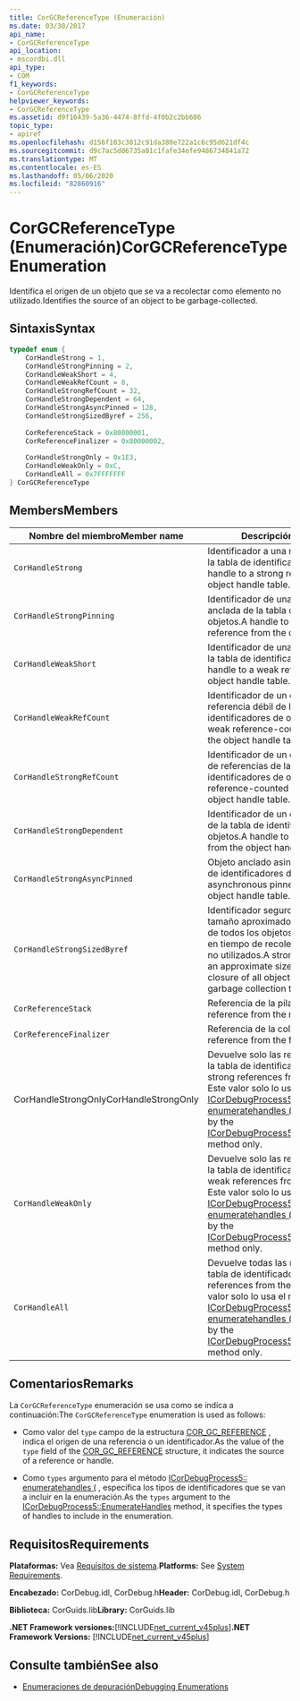 ```yaml
---
title: CorGCReferenceType (Enumeración)
ms.date: 03/30/2017
api_name:
- CorGCReferenceType
api_location:
- mscordbi.dll
api_type:
- COM
f1_keywords:
- CorGCReferenceType
helpviewer_keywords:
- CorGCReferenceType
ms.assetid: d9f16439-5a36-4474-8ffd-4f0b2c2bb686
topic_type:
- apiref
ms.openlocfilehash: d156f103c3812c91da380e722a1c6c95d621df4c
ms.sourcegitcommit: d9c7ac5d06735a01c1fafe34efe9486734841a72
ms.translationtype: MT
ms.contentlocale: es-ES
ms.lasthandoff: 05/06/2020
ms.locfileid: "82860916"
---
```

# <a name="corgcreferencetype-enumeration"></a><span data-ttu-id="263da-102">CorGCReferenceType (Enumeración)</span><span class="sxs-lookup"><span data-stu-id="263da-102">CorGCReferenceType Enumeration</span></span>
<span data-ttu-id="263da-103">Identifica el origen de un objeto que se va a recolectar como elemento no utilizado.</span><span class="sxs-lookup"><span data-stu-id="263da-103">Identifies the source of an object to be garbage-collected.</span></span>  
  
## <a name="syntax"></a><span data-ttu-id="263da-104">Sintaxis</span><span class="sxs-lookup"><span data-stu-id="263da-104">Syntax</span></span>  
  
```cpp  
typedef enum {  
    CorHandleStrong = 1,  
    CorHandleStrongPinning = 2,  
    CorHandleWeakShort = 4,  
    CorHandleWeakRefCount = 8,  
    CorHandleStrongRefCount = 32,  
    CorHandleStrongDependent = 64,  
    CorHandleStrongAsyncPinned = 128,  
    CorHandleStrongSizedByref = 256,  
  
    CorReferenceStack = 0x80000001,  
    CorReferenceFinalizer = 0x80000002,  
  
    CorHandleStrongOnly = 0x1E3,  
    CorHandleWeakOnly = 0xC,  
    CorHandleAll = 0x7FFFFFFF  
} CorGCReferenceType  
```  
  
## <a name="members"></a><span data-ttu-id="263da-105">Members</span><span class="sxs-lookup"><span data-stu-id="263da-105">Members</span></span>  
  
|<span data-ttu-id="263da-106">Nombre del miembro</span><span class="sxs-lookup"><span data-stu-id="263da-106">Member name</span></span>|<span data-ttu-id="263da-107">Descripción</span><span class="sxs-lookup"><span data-stu-id="263da-107">Description</span></span>|  
|-----------------|-----------------|  
|`CorHandleStrong`|<span data-ttu-id="263da-108">Identificador a una referencia segura de la tabla de identificadores de objetos.</span><span class="sxs-lookup"><span data-stu-id="263da-108">A handle to a strong reference from the object handle table.</span></span>|  
|`CorHandleStrongPinning`|<span data-ttu-id="263da-109">Identificador de una referencia segura anclada de la tabla de identificadores de objetos.</span><span class="sxs-lookup"><span data-stu-id="263da-109">A handle to a pinned strong reference from the object handle table.</span></span>|  
|`CorHandleWeakShort`|<span data-ttu-id="263da-110">Identificador de una referencia débil de la tabla de identificadores de objetos.</span><span class="sxs-lookup"><span data-stu-id="263da-110">A handle to a weak reference from the object handle table.</span></span>|  
|`CorHandleWeakRefCount`|<span data-ttu-id="263da-111">Identificador de un objeto de cuenta de referencia débil de la tabla de identificadores de objetos.</span><span class="sxs-lookup"><span data-stu-id="263da-111">A handle to a weak reference-counted object from the object handle table.</span></span>|  
|`CorHandleStrongRefCount`|<span data-ttu-id="263da-112">Identificador de un objeto con recuento de referencias de la tabla de identificadores de objetos.</span><span class="sxs-lookup"><span data-stu-id="263da-112">A handle to a reference-counted object from the object handle table.</span></span>|  
|`CorHandleStrongDependent`|<span data-ttu-id="263da-113">Identificador de un objeto dependiente de la tabla de identificadores de objetos.</span><span class="sxs-lookup"><span data-stu-id="263da-113">A handle to a dependent object from the object handle table.</span></span>|  
|`CorHandleStrongAsyncPinned`|<span data-ttu-id="263da-114">Objeto anclado asincrónico de la tabla de identificadores de objetos.</span><span class="sxs-lookup"><span data-stu-id="263da-114">An asynchronous pinned object from the object handle table.</span></span>|  
|`CorHandleStrongSizedByref`|<span data-ttu-id="263da-115">Identificador seguro que mantiene un tamaño aproximado del cierre colectivo de todos los objetos y raíces de objetos en tiempo de recolección de elementos no utilizados.</span><span class="sxs-lookup"><span data-stu-id="263da-115">A strong handle that keeps an approximate size of the collective closure of all objects and object roots at garbage collection time.</span></span>|  
|`CorReferenceStack`|<span data-ttu-id="263da-116">Referencia de la pila administrada.</span><span class="sxs-lookup"><span data-stu-id="263da-116">A reference from the managed stack.</span></span>|  
|`CorReferenceFinalizer`|<span data-ttu-id="263da-117">Referencia de la cola del finalizador.</span><span class="sxs-lookup"><span data-stu-id="263da-117">A reference from the finalizer queue.</span></span>|  
|<span data-ttu-id="263da-118">CorHandleStrongOnly</span><span class="sxs-lookup"><span data-stu-id="263da-118">CorHandleStrongOnly</span></span>|<span data-ttu-id="263da-119">Devuelve solo las referencias fuertes de la tabla de identificadores.</span><span class="sxs-lookup"><span data-stu-id="263da-119">Return only strong references from the handle table.</span></span> <span data-ttu-id="263da-120">Este valor solo lo usa el método [ICorDebugProcess5:: enumeratehandles (](icordebugprocess5-enumeratehandles-method.md) .</span><span class="sxs-lookup"><span data-stu-id="263da-120">This value is used by the [ICorDebugProcess5::EnumerateHandles](icordebugprocess5-enumeratehandles-method.md) method only.</span></span>|  
|`CorHandleWeakOnly`|<span data-ttu-id="263da-121">Devuelve solo las referencias débiles de la tabla de identificadores.</span><span class="sxs-lookup"><span data-stu-id="263da-121">Return only weak references from the handle table.</span></span> <span data-ttu-id="263da-122">Este valor solo lo usa el método [ICorDebugProcess5:: enumeratehandles (](icordebugprocess5-enumeratehandles-method.md) .</span><span class="sxs-lookup"><span data-stu-id="263da-122">This value is used by the [ICorDebugProcess5::EnumerateHandles](icordebugprocess5-enumeratehandles-method.md) method only.</span></span>|  
|`CorHandleAll`|<span data-ttu-id="263da-123">Devuelve todas las referencias de la tabla de identificadores.</span><span class="sxs-lookup"><span data-stu-id="263da-123">Return all references from the handle table.</span></span> <span data-ttu-id="263da-124">Este valor solo lo usa el método [ICorDebugProcess5:: enumeratehandles (](icordebugprocess5-enumeratehandles-method.md) .</span><span class="sxs-lookup"><span data-stu-id="263da-124">This value is used by the [ICorDebugProcess5::EnumerateHandles](icordebugprocess5-enumeratehandles-method.md) method only.</span></span>|  
  
## <a name="remarks"></a><span data-ttu-id="263da-125">Comentarios</span><span class="sxs-lookup"><span data-stu-id="263da-125">Remarks</span></span>  
 <span data-ttu-id="263da-126">La `CorGCReferenceType` enumeración se usa como se indica a continuación:</span><span class="sxs-lookup"><span data-stu-id="263da-126">The `CorGCReferenceType` enumeration is used as follows:</span></span>  
  
- <span data-ttu-id="263da-127">Como valor del `type` campo de la estructura [COR_GC_REFERENCE](cor-gc-reference-structure.md) , indica el origen de una referencia o un identificador.</span><span class="sxs-lookup"><span data-stu-id="263da-127">As the value of the `type` field of the [COR_GC_REFERENCE](cor-gc-reference-structure.md) structure, it indicates the source of a reference or handle.</span></span>  
  
- <span data-ttu-id="263da-128">Como `types` argumento para el método [ICorDebugProcess5:: enumeratehandles (](icordebugprocess5-enumeratehandles-method.md) , especifica los tipos de identificadores que se van a incluir en la enumeración.</span><span class="sxs-lookup"><span data-stu-id="263da-128">As the `types` argument to the [ICorDebugProcess5::EnumerateHandles](icordebugprocess5-enumeratehandles-method.md) method, it specifies the types of handles to include in the enumeration.</span></span>  
  
## <a name="requirements"></a><span data-ttu-id="263da-129">Requisitos</span><span class="sxs-lookup"><span data-stu-id="263da-129">Requirements</span></span>  
 <span data-ttu-id="263da-130">**Plataformas:** Vea [Requisitos de sistema](../../get-started/system-requirements.md).</span><span class="sxs-lookup"><span data-stu-id="263da-130">**Platforms:** See [System Requirements](../../get-started/system-requirements.md).</span></span>  
  
 <span data-ttu-id="263da-131">**Encabezado:** CorDebug.idl, CorDebug.h</span><span class="sxs-lookup"><span data-stu-id="263da-131">**Header:** CorDebug.idl, CorDebug.h</span></span>  
  
 <span data-ttu-id="263da-132">**Biblioteca:** CorGuids.lib</span><span class="sxs-lookup"><span data-stu-id="263da-132">**Library:** CorGuids.lib</span></span>  
  
 <span data-ttu-id="263da-133">**.NET Framework versiones:**[!INCLUDE[net_current_v45plus](../../../../includes/net-current-v45plus-md.md)]</span><span class="sxs-lookup"><span data-stu-id="263da-133">**.NET Framework Versions:** [!INCLUDE[net_current_v45plus](../../../../includes/net-current-v45plus-md.md)]</span></span>  
  
## <a name="see-also"></a><span data-ttu-id="263da-134">Consulte también</span><span class="sxs-lookup"><span data-stu-id="263da-134">See also</span></span>

- [<span data-ttu-id="263da-135">Enumeraciones de depuración</span><span class="sxs-lookup"><span data-stu-id="263da-135">Debugging Enumerations</span></span>](debugging-enumerations.md)
